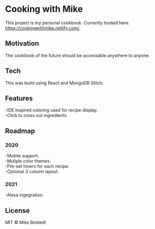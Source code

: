 # Cooking with Mike

This project is my personal cookbook. Currently hosted here: https://cookingwithmike.netlify.com/.

## Motivation

The cookbook of the future should be accessable anywhere to anyone. 

## Tech

This was build using React and MongoDB Stitch.

## Features

-IDE inspired coloring used for recipe display.  
-Click to cross out ingredients.  

## Roadmap

### 2020
-Mobile support.  
-Muliple color themes.  
-Pre-set timers for each recipe.  
-Optional 3 column layout.  

### 2021
-Alexa ingegration.

## License

MIT © Mike Bostedt
